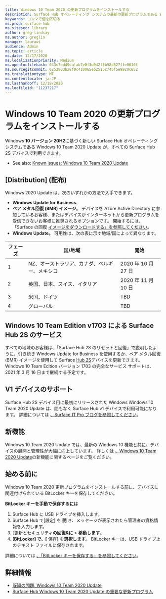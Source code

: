 ```yaml
---
title: Windows 10 Team 2020 の更新プログラムをインストールする
description: Surface Hub オペレーティング システムの最新の更新プログラムである Windows 10 Team 2020 Update を取得します。
keywords: コンマで値を区切る
ms.prod: surface-hub
ms.sitesec: library
author: greg-lindsay
ms.author: greglin
manager: laurawi
audience: Admin
ms.topic: article
ms.date: 12/17/2020
ms.localizationpriority: Medium
ms.openlocfilehash: 043c7ed49dafab7e0f3d042f5b98d527ffe0610f
ms.sourcegitcommit: 6252903b28f0c410065eb2515c746f5e9920c652
ms.translationtype: MT
ms.contentlocale: ja-JP
ms.lasthandoff: 12/18/2020
ms.locfileid: "11237217"
---
```

# Windows 10 Team 2020 の更新プログラムをインストールする 

Windows **10 バージョン 20H2**に基づく新しい Surface Hub オペレーティング システムである Windows 10 Team 2020 Update が、すべての Surface Hub 2S デバイスで利用できます。  

- See also: [Known issues: Windows 10 Team 2020 Update](surface-hub-2020-update.md)

## [Distribution] (配布)

Windows 2020 Update は、次のいずれかの方法で入手できます。

- **Windows Update for Business**.
- **ベア メタル回復 (BMR) イメージ**。 デバイスを Azure Active Directory に参加しているお客様、またはデバイスがインターネットから更新プログラムを受信できないお客様に推奨されるオプションです。 開始するには、「Surface の回復 [イメージをダウンロードする」を参照してください](https://support.microsoft.com/surfacerecoveryimage)。
- **Windows Update。** 可用性は、次の表に示す地域/国によって異なります。

| フェーズ | 国/地域                         | 開始          |
| ----- | -------------------------------------- | ----------------- |
| 1     | NZ、オーストラリア、カナダ、ベルギー、メキシコ | 2020 年 10 月 27 日  |
| 2     | 英国、日本、スイス、イタリア          | 2020 年 11 月 10 日 |
| 3     | 米国、ドイツ                            | TBD |
| 4     | グローバル                                 | TBD  |

## Windows 10 Team Edition v1703 による Surface Hub 2S のサービス 

すべての地域のお客様は、「Surface Hub 2S のリセットと回復」で説明したように、引き続き Windows Update for Business を使用するか、ベア メタル回復 (BMR) イメージを使用して Surface [Hub 2S](surface-hub-2s-recover-reset.md)デバイスを更新できます。 Windows 10 Team Edition バージョン 1703 の完全なサービス サポートは、2021 年 3 月 16 日まで継続する予定です。


## V1 デバイスのサポート 

Surface Hub 2S デバイス用に最初にリリースされた Windows Windows 10 Team 2020 Update は、間もなく Surface Hub v1 デバイスで利用可能になります。 詳細については [、Surface IT Pro ブログを参照してください](https://techcommunity.microsoft.com/t5/surface-it-pro-blog/surface-hub-windows-10-team-2020-update-available-october-27/ba-p/1810739)。
 
## 新機能

Windows 10 Team 2020 Update では、最新の Windows 10 機能と共に、デバイスの展開と管理性が大幅に向上しています。 詳しくは [、Windows 10 Team 2020 Update](surface-hub-2020-update-whats-new.md)の新機能に関するページをご覧ください。
 
## 始める前に

Windows 10 Team 2020 更新プログラムをインストールする前に、デバイスに関連付けられている BitLocker キーを保存してください。 

**BitLocker キーを手動で保存するには**

1. Surface Hub に USB ドライブを挿入します。
2. Surface Hub で[設定] を **開** き、メッセージが表示されたら管理者の資格情報を入力します。
3. [更新とセキュリティ**の回復&に**  >  **移動します**。
4. **[BitLocker] で、[** 保存] を**選択します**。 BitLocker キーは、USB ドライブ上のテキスト ファイルに保存されます。

詳細については [、「BitLocker キーを保存する」を参照してください](save-bitlocker-key-surface-hub.md)。

## 詳細情報

- [既知の問題: Windows 10 Team 2020 Update](surface-hub-2020-update.md)
- [Surface Hub Windows 10 Team 2020 Update の重要な更新プログラム](https://techcommunity.microsoft.com/t5/surface-it-pro-blog/important-updates-on-the-surface-hub-windows-10-team-2020-update/ba-p/1960897)
